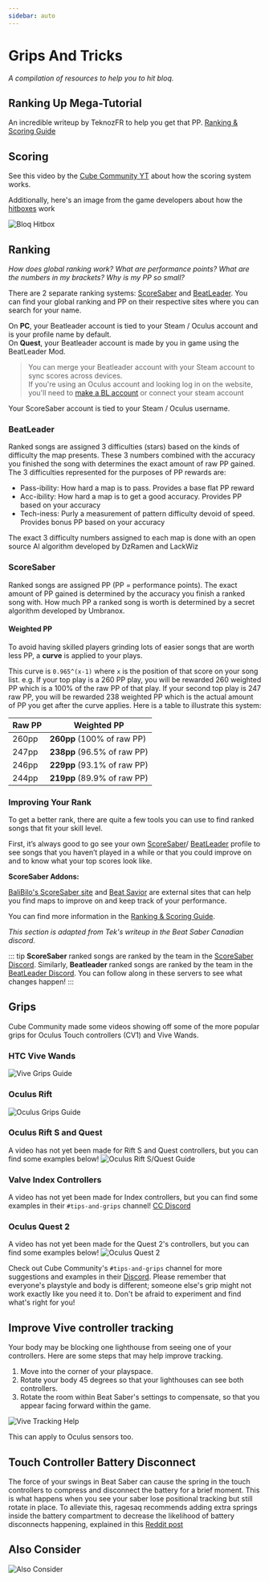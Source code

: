 ```yaml
---
sidebar: auto
---
```

# Grips And Tricks
_A compilation of resources to help you to hit bloq._

## Ranking Up Mega-Tutorial
An incredible writeup by TeknozFR to help you get that PP.
[Ranking & Scoring Guide](./ranking-guide.md)

## Scoring
See this video by the [Cube Community YT](https://www.youtube.com/channel/UCdG9zS8jVcQIKl7plwWXUkg)
about how the scoring system works.

<YouTube url='https://www.youtube.com/watch?v=rVbXCGddspA' />

Additionally, here's an image from the game developers about how the
[hitboxes](https://twitter.com/Split82/status/979365834324889600) work

![Bloq Hitbox](~@images/mapping/hitbox-from-split.jpg)

## Ranking
*How does global ranking work? What are performance points? What are the numbers in my brackets? Why is my PP so small?*

There are 2 separate ranking systems: [ScoreSaber](https://scoresaber.com/global) and [BeatLeader](https://www.beatleader.xyz/ranking/1).
You can find your global ranking and PP on their respective sites where you can search for your name.

On **PC**, your Beatleader account is tied to your Steam / Oculus account and is your profile name by default.  
On **Quest**, your Beatleader account is made by you in game using the BeatLeader Mod.  
>You can merge your Beatleader account with your Steam account to sync scores across devices.  
>If you're using an Oculus account and looking log in on the website, you'll need to
[make a BL account](https://beatleader.wiki/en/account#website-1) or connect your steam account

Your ScoreSaber account is tied to your Steam / Oculus username.

### BeatLeader
Ranked songs are assigned 3 difficulties (stars) based on the kinds of difficulty the map presents. These 3 numbers
combined with the accuracy you finished the song with determines the exact amount of raw PP gained.
The 3 difficulties represented for the purposes of PP rewards are:

* Pass-ibility: How hard a map is to pass. Provides a base flat PP reward  
* Acc-ibility: How hard a map is to get a good accuracy. Provides PP based on your accuracy  
* Tech-iness: Purly a measurement of pattern difficulty devoid of speed. Provides bonus PP based on your accuracy

The exact 3 difficulty numbers assigned to each map is done with an open source AI algorithm developed by DzRamen and LackWiz

### ScoreSaber
Ranked songs are assigned PP (PP = performance points). The exact amount of PP gained is determined by the accuracy
  you finish a ranked song with. How much PP a ranked song is worth is determined by a secret algorithm developed by
  Umbranox.

#### Weighted PP
To avoid having skilled players grinding lots of easier songs that are worth less PP, a __curve__ is applied to your plays.

  This curve is `0.965^(x-1)` where `x` is the position of that score on your song list.
  e.g. If your top play is a 260 PP play, you will be rewarded 260 weighted PP which is a 100% of the raw PP of that play.
  If your second top play is 247 raw PP, you will be rewarded 238 weighted PP which is the actual amount of PP you get
  after the curve applies. Here is a table to illustrate this system:

|Raw PP | Weighted PP |
| --- | --- |
| 260pp | **260pp** (100% of raw PP) |
| 247pp | **238pp** (96.5% of raw PP) |
| 246pp | **229pp** (93.1% of raw PP) |
| 244pp | **219pp**  (89.9% of raw PP) |

### Improving Your Rank
To get a better rank, there are quite a few tools you can use to find ranked songs that fit your skill level.

First, it’s always good to go see your own [ScoreSaber](https://scoresaber.com/global)/
 [BeatLeader](https://www.beatleader.xyz/ranking/1) profile to
 see songs that you haven’t played in a while or that you could improve on and to know what your top scores look like.

 **ScoreSaber Addons:**

[BaliBilo's ScoreSaber site](https://scoresaber.balibalo.xyz/peepee)
 and [Beat Savior](https://beat-savior.herokuapp.com/) are external sites that can help you find maps to improve on and keep
 track of your performance.

You can find more information in the [Ranking & Scoring Guide](./ranking-guide.md).

*This section is adapted from Tek's writeup in the Beat Saber Canadian discord.*

::: tip
**ScoreSaber** ranked songs are ranked by the team in the [ScoreSaber Discord](https://discord.gg/WpuDMwU).
Similarly, **Beatleader** ranked songs are ranked by the team in the [BeatLeader Discord](https://discord.gg/2RG5YVqtG6).
You can follow along in these servers to see what changes happen!
:::

## Grips
Cube Community made some videos showing off some of the more popular grips for Oculus Touch controllers (CV1) and Vive Wands.

### HTC Vive Wands
<YouTube url='https://www.youtube.com/watch?v=G7x_wb7RrgU' />

![Vive Grips Guide](~@images/grips-and-tricks/vive-grips-guide.jpg)

### Oculus Rift
<YouTube url='https://www.youtube.com/watch?v=XFt90q69aEA' />

![Oculus Grips Guide](~@images/grips-and-tricks/oculus-grips-guide.jpg)

### Oculus Rift S and Quest
A video has not yet been made for Rift S and Quest controllers, but you can find some examples below!
![Oculus Rift S/Quest Guide](~@images/grips-and-tricks/touch2-grips.jpg)

### Valve Index Controllers
A video has not yet been made for Index controllers, but you can find some examples in their `#tips-and-grips` channel!
[CC Discord](https://discord.gg/dwe8mbC)

### Oculus Quest 2
A video has not yet been made for the Quest 2's controllers, but you can find some examples below!
![Oculus Quest 2](~@images/grips-and-tricks/touch3-grips.jpg)

Check out Cube Community's `#tips-and-grips` channel for more suggestions and examples in their [Discord](https://discord.gg/dwe8mbC).
Please remember that everyone's playstyle and body is different; someone else's grip might not work exactly like you need
it to. Don't be afraid to experiment and find what's right for you!

## Improve Vive controller tracking
Your body may be blocking one lighthouse from seeing one of your controllers.
Here are some steps that may help improve tracking.

1. Move into the corner of your playspace.
2. Rotate your body 45 degrees so that your lighthouses can see both controllers.
3. Rotate the room within Beat Saber's settings to compensate, so that you appear facing forward within the game.

![Vive Tracking Help](~@images/grips-and-tricks/vive-tracking-help.gif)

This can apply to Oculus sensors too.

## Touch Controller Battery Disconnect
The force of your swings in Beat Saber can cause the spring in the touch controllers to compress and disconnect the battery
for a brief moment. This is what happens when you see your saber lose positional tracking but still rotate in place. To
alleviate this, ragesaq recommends adding extra springs inside the battery compartment to decrease the likelihood of
battery disconnects happening, explained in this
[Reddit post](https://www.reddit.com/r/oculus/comments/a2h7o4/psa_adding_an_additional_spring_to_the_battery/?st=JR9Q7OEZ&sh=a7a3d091)

## Also Consider
![Also Consider](~@images/grips-and-tricks/allow-adequate-room-around-you-during-game-play-put-on-27689465.png)
